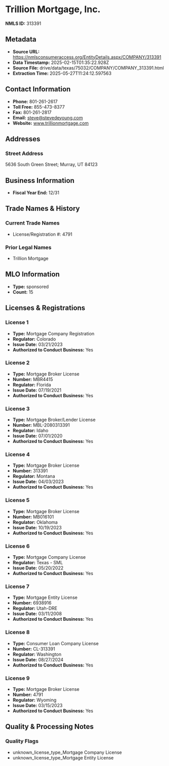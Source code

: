 # Trillion Mortgage, Inc.

**NMLS ID:** 313391

## Metadata
- **Source URL:** https://nmlsconsumeraccess.org/EntityDetails.aspx/COMPANY/313391
- **Data Timestamp:** 2025-02-15T01:35:22.928Z
- **Source File:** drive/data/texas/75032/COMPANY/COMPANY_313391.html
- **Extraction Time:** 2025-05-27T11:24:12.597563

## Contact Information
- **Phone:** 801-261-2617
- **Toll Free:** 855-473-8377
- **Fax:** 801-261-2817
- **Email:** steve@stevedeyoung.com
- **Website:** www.trillionmortgage.com

## Addresses
### Street Address
5636 South Green Street; Murray, UT 84123

## Business Information
- **Fiscal Year End:** 12/31

## Trade Names & History
### Current Trade Names
- License/Registration #: 4791

### Prior Legal Names
- Trillion Mortgage

## MLO Information
- **Type:** sponsored
- **Count:** 15

## Licenses & Registrations

### License 1
- **Type:** Mortgage Company Registration
- **Regulator:** Colorado
- **Issue Date:** 03/21/2023
- **Authorized to Conduct Business:** Yes

### License 2
- **Type:** Mortgage Broker License
- **Number:** MBR4415
- **Regulator:** Florida
- **Issue Date:** 07/19/2021
- **Authorized to Conduct Business:** Yes

### License 3
- **Type:** Mortgage Broker/Lender License
- **Number:** MBL-2080313391
- **Regulator:** Idaho
- **Issue Date:** 07/01/2020
- **Authorized to Conduct Business:** Yes

### License 4
- **Type:** Mortgage Broker License
- **Number:** 313391
- **Regulator:** Montana
- **Issue Date:** 04/03/2023
- **Authorized to Conduct Business:** Yes

### License 5
- **Type:** Mortgage Broker License
- **Number:** MB016101
- **Regulator:** Oklahoma
- **Issue Date:** 10/19/2023
- **Authorized to Conduct Business:** Yes

### License 6
- **Type:** Mortgage Company License
- **Regulator:** Texas - SML
- **Issue Date:** 05/20/2022
- **Authorized to Conduct Business:** Yes

### License 7
- **Type:** Mortgage Entity License
- **Number:** 6938916
- **Regulator:** Utah-DRE
- **Issue Date:** 03/11/2008
- **Authorized to Conduct Business:** Yes

### License 8
- **Type:** Consumer Loan Company License
- **Number:** CL-313391
- **Regulator:** Washington
- **Issue Date:** 08/27/2024
- **Authorized to Conduct Business:** Yes

### License 9
- **Type:** Mortgage Broker License
- **Number:** 4791
- **Regulator:** Wyoming
- **Issue Date:** 03/15/2023
- **Authorized to Conduct Business:** Yes

## Quality & Processing Notes
### Quality Flags
- unknown_license_type_Mortgage Company License
- unknown_license_type_Mortgage Entity License

